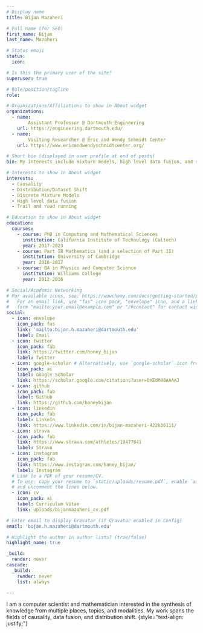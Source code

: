 ```yaml
---
# Display name
title: Bijan Mazaheri

# Full name (for SEO)
first_name: Bijan
last_name: Mazaheri

# Status emoji
status:
  icon:

# Is this the primary user of the site?
superuser: true

# Role/position/tagline
role: 

# Organizations/Affiliations to show in About widget
organizations:
  - name: 
        Assistant Professor @ Dartmouth Engineering
    url: https://engineering.dartmouth.edu/
  - name: 
        Visiting Researcher @ Eric and Wendy Schmidt Center
    url: https://www.ericandwendyschmidtcenter.org/

# Short bio (displayed in user profile at end of posts)
bio: My interests include mixture models, high level data fusion, and stability to distribution shift - usually through the lense of causality.

# Interests to show in About widget
interests:
  - Causality
  - Distribution/Dataset Shift
  - Discrete Mixture Models
  - High level data fusion
  - Trail and road running

# Education to show in About widget
education:
  courses:
    - course: PhD in Computing and Mathematical Sciences
      institution: California Institute of Technology (Caltech)
      year: 2017-2023
    - course: Part IB Mathematics (and a selection of Part II)
      institution: University of Cambridge
      year: 2016-2017
    - course: BA in Physics and Computer Science
      institution: Williams College
      year: 2012-2016

# Social/Academic Networking
# For available icons, see: https://wowchemy.com/docs/getting-started/page-builder/#icons
#   For an email link, use "fas" icon pack, "envelope" icon, and a link in the
#   form "mailto:your-email@example.com" or "/#contact" for contact widget.
social:
  - icon: envelope
    icon_pack: fas
    link: 'mailto:bijan.h.mazaheri@dartmouth.edu'
    label: Email
  - icon: twitter
    icon_pack: fab
    link: https://twitter.com/honey_bijan
    label: Twitter
  - icon: google-scholar # Alternatively, use `google-scholar` icon from `ai` icon pack
    icon_pack: ai
    label: Google Scholar
    link: https://scholar.google.com/citations?user=DXEdM48AAAAJ
  - icon: github
    icon_pack: fab
    label: Github
    link: https://github.com/honeybijan
  - icon: linkedin
    icon_pack: fab
    label: LinkeIn
    link: https://www.linkedin.com/in/bijan-mazaheri-422b36111/
  - icon: strava
    icon_pack: fab
    link: https://www.strava.com/athletes/19477841
    label: Strava
  - icon: instagram
    icon_pack: fab
    link: https://www.instagram.com/honey_bijan/
    label: Instagram
  # Link to a PDF of your resume/CV.
  # To use: copy your resume to `static/uploads/resume.pdf`, enable `ai` icons in `params.yaml`,
  # and uncomment the lines below.
  - icon: cv
    icon_pack: ai
    label: Curriculum Vitae
    link: uploads/bijanmazaheri_cv.pdf

# Enter email to display Gravatar (if Gravatar enabled in Config)
email: 'bijan.h.mazaheri@dartmouth.edu'

# Highlight the author in author lists? (true/false)
highlight_name: true

_build:
  render: never
cascade:
  _build:
    render: never
    list: always

---
```

I am a computer scientist and mathematician interested in the synthesis of knowledge
from multiple places, topics, and modalities. My work spans the fields of causality, data fusion, and distribution
shift.
{style="text-align: justify;"}
